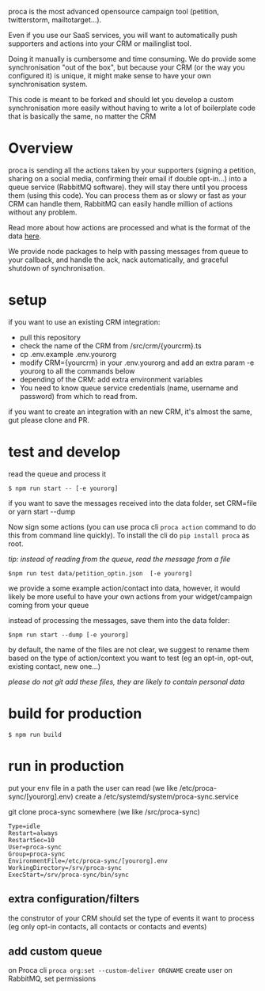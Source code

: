 proca is the most advanced opensource campaign tool (petition, twitterstorm, mailtotarget...).

Even if you use our SaaS services, you will want to automatically push supporters and actions into your CRM or mailinglist tool.

Doing it manually is cumbersome and time consuming. We do provide some synchronisation "out of the box", but because your CRM (or the way you configured it) is unique, it might make sense to have your own synchronisation system.

This code is meant to be forked and should let you develop a custom synchronisation more easily without having to write a lot of boilerplate code that is basically the same, no matter the CRM

# Overview

proca is sending all the actions taken by your supporters (signing a petition, sharing on a social media, confirming their email if double opt-in...) into a queue service (RabbitMQ software). they will stay there until you process them (using this code). You can process them as or slowy or fast as your CRM can handle them, RabbitMQ can easily handle million of actions without any problem.

Read more about how actions are processed and what is the format of the data [here](https://docs.proca.app/processing.html#action-message).

We provide node packages to help with passing messages from queue to your callback, and handle the ack, nack automatically, and graceful shutdown of synchronisation.

# setup

if you want to use an existing CRM integration:

- pull this repository
- check the name of the CRM from /src/crm/{yourcrm}.ts
- cp .env.example .env.yourorg
- modify CRM={yourcrm} in your .env.yourorg and add an extra param -e yourorg to all the commands below
- depending of the CRM: add extra environment variables
- You need to know queue service credentials (name, username and password) from which to read from.

if you want to create an integration with an new CRM, it's almost the same, gut please clone and PR.

# test and develop

read the queue and process it

```
$ npm run start -- [-e yourorg]
```

if you want to save the messages received into the data folder, set CRM=file or yarn start --dump

Now sign some actions (you can use proca cli `proca action` command to do this from command line quickly). To install the cli do `pip install proca` as root.

_tip: instead of reading from the queue, read the message from a file_

```
$npm run test data/petition_optin.json  [-e yourorg]
```

we provide a some example action/contact into data, however, it would likely be more useful to have your own actions from your widget/campaign coming from your queue

instead of processing the messages, save them into the data folder:

```
$npm run start --dump [-e yourorg]
```

by default, the name of the files are not clear, we suggest to rename them based on the type of action/context you want to test (eg an opt-in, opt-out, existing contact, new one...)

_please do not git add these files, they are likely to contain personal data_

# build for production

```
$ npm run build
```

# run in production

put your env file in a path the user can read (we like /etc/proca-sync/[yourorg].env)
create a /etc/systemd/system/proca-sync.service

git clone proca-sync somewhere (we like /src/proca-sync)

```
Type=idle
Restart=always
RestartSec=10
User=proca-sync
Group=proca-sync
EnvironmentFile=/etc/proca-sync/[yourorg].env
WorkingDirectory=/srv/proca-sync
ExecStart=/srv/proca-sync/bin/sync

```

## extra configuration/filters

the construtor of your CRM should set the type of events it want to process (eg only opt-in contacts, all contacts or contacts and events)

## add custom queue

on Proca cli `proca org:set --custom-deliver ORGNAME`
create user on RabbitMQ, set permissions
